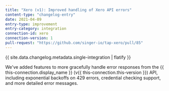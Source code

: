 ```yaml
---
title: "Xero (v1): Improved handling of Xero API errors"
content-type: "changelog-entry"
date: 2021-04-09
entry-type: improvement
entry-category: integration
connection-id: xero
connection-version: 1
pull-request: "https://github.com/singer-io/tap-xero/pull/85"
---
```

{{ site.data.changelog.metadata.single-integration | flatify }}

We've added features to more gracefully handle error responses from the {{ this-connection.display_name }} (v{{ this-connection.this-version }}) API, including exponential backoffs on 429 errors, credential checking support, and more detailed error messages.